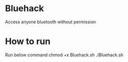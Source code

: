# Bluehack
Access anyone bluetooth without permission
# How to run                                                                                                                 
Run below command                                                                                                                                                  chmod +x Bluehack.sh
./Bluehack.sh
